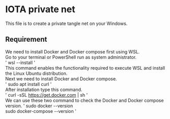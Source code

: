# IOTA  private net
This file is to create a private tangle net on your Windows.  
  
## Requirement  
We need to install Docker and Docker compose first using WSL.  
Go to your terminal or PowerShell run as system administrator.  
'
wsl --install
'  
This command enables the functionality required to execute WSL and install the Linux Ubuntu distribution.  
Next we need to install Docker and Docker compose.  
'
sudo apt install curl
'  
After installation type this command.  
'
curl -sSL https://get.docker.com | sh
'  
We can use these two command to check the Docker and Docker compose version.
'
sudo docker --version  
sudo docker-compose --version
'
